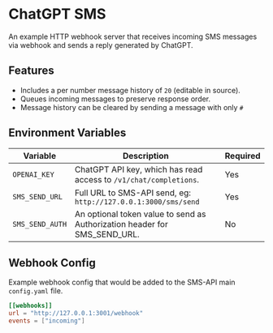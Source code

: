 # ChatGPT SMS

An example HTTP webhook server that receives incoming SMS messages via webhook and sends a reply generated by ChatGPT.

## Features
- Includes a per number message history of `20` (editable in source).
- Queues incoming messages to preserve response order.
- Message history can be cleared by sending a message with only `#`

## Environment Variables

| Variable        | Description                                                               | Required |
|-----------------|---------------------------------------------------------------------------|----------|
| `OPENAI_KEY`    | ChatGPT API key, which has read access to `/v1/chat/completions`.         | Yes      |
| `SMS_SEND_URL`  | Full URL to SMS-API send, eg: `http://127.0.0.1:3000/sms/send`            | Yes      |
| `SMS_SEND_AUTH` | An optional token value to send as Authorization header for SMS_SEND_URL. | No       |

## Webhook Config

Example webhook config that would be added to the SMS-API main `config.yaml` file.

```toml
[[webhooks]]
url = "http://127.0.0.1:3001/webhook"
events = ["incoming"]
```